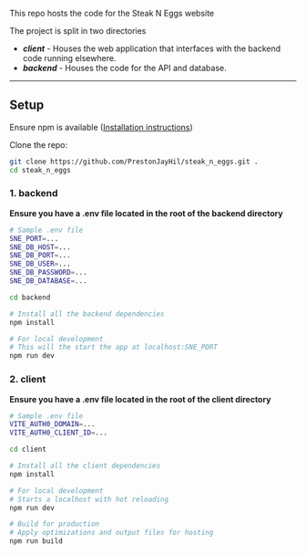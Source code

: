 This repo hosts the code for the Steak N Eggs website

The project is split in two directories
* ***client*** - Houses the web application that interfaces with the backend code running elsewhere.
* ***backend*** - Houses the code for the API and database.

<hr />

## Setup

Ensure npm is available ([Installation instructions](https://docs.npmjs.com/downloading-and-installing-node-js-and-npm))

Clone the repo:  
```bash
git clone https://github.com/PrestonJayHil/steak_n_eggs.git .
cd steak_n_eggs
```

### 1. backend  
**Ensure you have a .env file located in the root of the backend directory**

```bash
# Sample .env file
SNE_PORT=...
SNE_DB_HOST=...
SNE_DB_PORT=...
SNE_DB_USER=...
SNE_DB_PASSWORD=...
SNE_DB_DATABASE=...
```

```bash
cd backend

# Install all the backend dependencies
npm install

# For local development
# This will the start the app at localhost:SNE_PORT
npm run dev
```

### 2. client  
**Ensure you have a .env file located in the root of the client directory**

```bash
# Sample .env file
VITE_AUTH0_DOMAIN=...
VITE_AUTH0_CLIENT_ID=...
```

```bash
cd client

# Install all the client dependencies
npm install

# For local development
# Starts a localhost with hot reloading
npm run dev

# Build for production
# Apply optimizations and output files for hosting
npm run build
```
